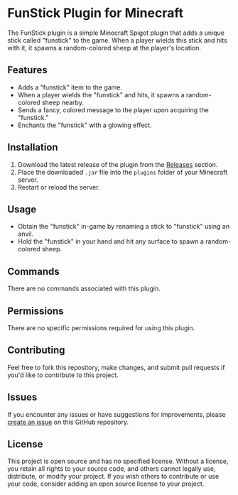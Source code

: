 # FunStick Plugin for Minecraft

The FunStick plugin is a simple Minecraft Spigot plugin that adds a unique stick called "funstick" to the game. When a player wields this stick and hits with it, it spawns a random-colored sheep at the player's location.

## Features

- Adds a "funstick" item to the game.
- When a player wields the "funstick" and hits, it spawns a random-colored sheep nearby.
- Sends a fancy, colored message to the player upon acquiring the "funstick."
- Enchants the "funstick" with a glowing effect.

## Installation

1. Download the latest release of the plugin from the [Releases](link-to-releases) section.
2. Place the downloaded `.jar` file into the `plugins` folder of your Minecraft server.
3. Restart or reload the server.

## Usage

- Obtain the "funstick" in-game by renaming a stick to "funstick" using an anvil.
- Hold the "funstick" in your hand and hit any surface to spawn a random-colored sheep.

## Commands

There are no commands associated with this plugin.

## Permissions

There are no specific permissions required for using this plugin.

## Contributing

Feel free to fork this repository, make changes, and submit pull requests if you'd like to contribute to this project.

## Issues

If you encounter any issues or have suggestions for improvements, please [create an issue](https://github.com/Vabolos/FunStick-mcplugin/issues/new) on this GitHub repository.

## License

This project is open source and has no specified license. Without a license, you retain all rights to your source code, and others cannot legally use, distribute, or modify your project. If you wish others to contribute or use your code, consider adding an open source license to your project.

